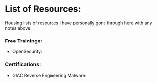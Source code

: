 # List of Resources:
Housing lists of resources I have personally gone through here with any notes above.

### Free Trainings:
- OpenSecurity: <url>

### Certifications:
- GIAC Reverse Engineering Malware: <url>
